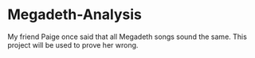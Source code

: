 # Megadeth-Analysis
My friend Paige once said that all Megadeth songs sound the same. This project will be used to prove her wrong. 

